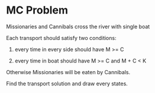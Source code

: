 # MC Problem

Missionaries and Cannibals cross the river with single boat

Each transport should satisfy two conditions: 

1. every time in every side should have M >= C

2. every time in boat should have M >= C and M + C < K

Otherwise Missionaries will be eaten by Cannibals.

Find the transport solution and draw every states.
